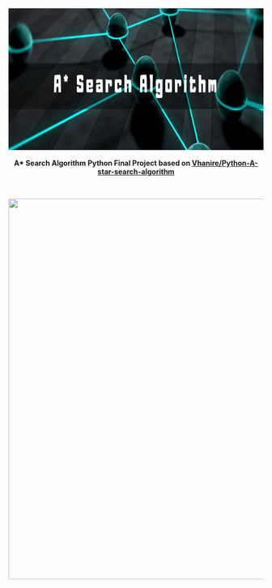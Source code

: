 
<center>

<img src=astar.png width="1024" height="280">
<br>

<p align=center>
<b>
A* Search Algorithm Python Final Project based on <a href=https://github.com/Vhanire/Python-A-star-search-algorithm>Vhanire/Python-A-star-search-algorithm</a>
 </b>
</p>
<br>

<p align=center><img src=astar.gif width="600" height="752"></p>








